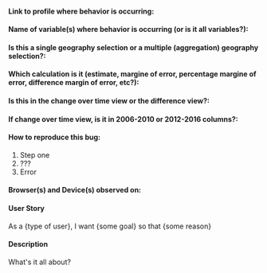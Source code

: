 <!-- For Data Issues -->
#### Link to profile where behavior is occurring:

#### Name of variable(s) where behavior is occurring (or is it all variables?):

#### Is this a single geography selection or a multiple (aggregation) geography selection?:

#### Which calculation is it (estimate, margine of error, percentage margine of error, difference margin of error, etc?):

#### Is this in the change over time view or the difference view?:

#### If change over time view, is it in 2006-2010 or 2012-2016 columns?:

<!-- For Bugs -->

#### How to reproduce this bug:

1. Step one
2. ???
3. Error

#### Browser(s) and Device(s) observed on:

<!-- For Feature Requests/Enhancements -->
#### User Story
As a {type of user}, I want {some goal} so that {some reason}

#### Description
What's it all about?

<!-- Don't forget to add tags to this issue after you create it! -->
